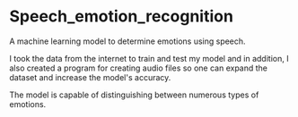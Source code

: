 # Speech_emotion_recognition
A machine learning model to determine emotions using speech.

I took the data from the internet to train and test my model and in addition, I also created a program for creating audio files so one can expand the dataset and increase the model's accuracy.

The model is capable of distinguishing between numerous types of emotions.
